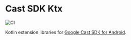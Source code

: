 # Cast SDK Ktx

![CI](https://github.com/nashcft/cast-sdk-ktx/workflows/CI/badge.svg)

Kotlin extension libraries for [Google Cast SDK for Android](https://developers.google.com/cast/docs/reference/android/packages).
